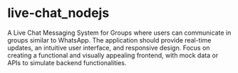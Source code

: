 # live-chat_nodejs
A Live Chat Messaging System for Groups where users can communicate in groups similar to WhatsApp. The application should provide real-time updates, an intuitive user interface, and responsive design. Focus on creating a functional and visually appealing frontend, with mock data or APIs to simulate backend functionalities.
